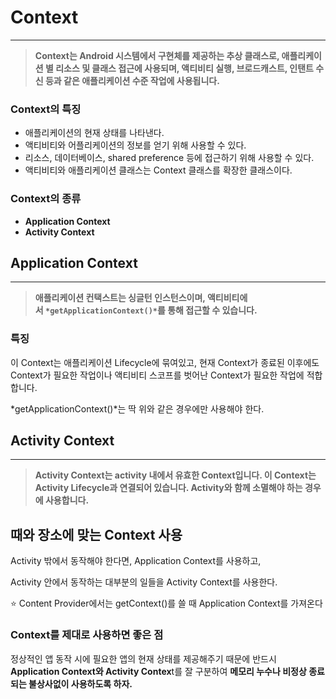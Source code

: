 # Context

---

> **Context는 Android 시스템에서 구현체를 제공하는 추상 클래스로, 애플리케이션 별 리소스 및 클래스 접근에 사용되며, 액티비티 실행, 브로드캐스트, 인탠트 수신 등과 같은 애플리케이션 수준 작업에 사용됩니다.**
> 

### Context의 특징

- 애플리케이션의 현재 상태를 나타낸다.
- 액티비티와 어플리케이션의 정보를 얻기 위해 사용할 수 있다.
- 리소스, 데이터베이스, shared preference 등에 접근하기 위해 사용할 수 있다.
- 액티비티와 애플리케이션 클래스는 Context 클래스를 확장한 클래스이다.

### Context의 종류

- **Application Context**
- **Activity Context**

## Application Context

---

> **애플리케이션 컨택스트는 싱글턴 인스턴스이며, 액티비티에서 `*getApplicationContext()*`를 통해 접근할 수 있습니다.**
> 

### 특징

 이 Context는 애플리케이션 Lifecycle에 묶여있고, 현재 Context가 종료된 이후에도 Context가 필요한 작업이나 액티비티 스코프를 벗어난 Context가 필요한 작업에 적합합니다.

*getApplicationContext()*는 딱 위와 같은 경우에만 사용해야 한다.

## Activity Context

---

> **Activity Context는 activity 내에서 유효한 Context입니다. 이 Context는 Activity Lifecycle과 연결되어 있습니다. Activity와 함께 소멸해야 하는 경우에 사용합니다.**
> 

## 때와 장소에 맞는 Context 사용

Activity 밖에서 동작해야 한다면, Application Context를 사용하고, 

Activity 안에서 동작하는 대부분의 일들을 Activity Context를 사용한다.

<aside>
⭐ Content Provider에서는 getContext()를 쓸 때 Application Context를 가져온다

</aside>

### Context를 제대로 사용하면 좋은 점

정상적인 앱 동작 시에 필요한 앱의 현재 상태를 제공해주기 때문에 반드시 **Application Context와 Activity Contex**t를 잘 구분하여 **메모리 누수나 비정상 종료되는 불상사없이 사용하도록 하자.**